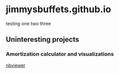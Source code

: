 # jimmysbuffets.github.io

testing one two three

## Uninteresting projects

### Amortization calculator and visualizations
[nbviewer](https://github.com/jimmysbuffets/jimmysbuffets.github.io/blob/main/Uninteresting/Amortization.ipynb)
